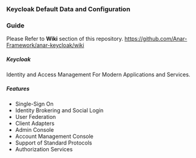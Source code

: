 ### Keycloak Default Data and Configuration 


### Guide 

Please Refer to **Wiki** section of this repository. https://github.com/Anar-Framework/anar-keycloak/wiki


##### Keycloak
Identity and Access Management For Modern Applications and Services.


##### Features

- Single-Sign On
- Identity Brokering and Social Login
- User Federation
- Client Adapters
- Admin Console
- Account Management Console
- Support of Standard Protocols
- Authorization Services
